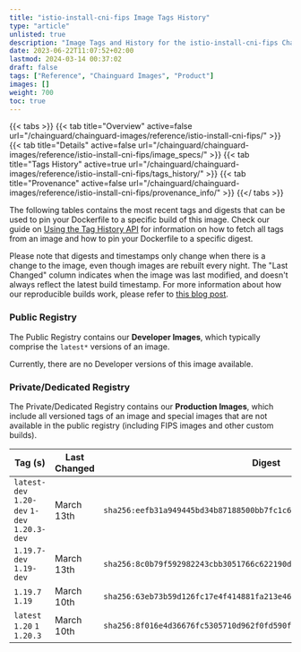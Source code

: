 ```yaml
---
title: "istio-install-cni-fips Image Tags History"
type: "article"
unlisted: true
description: "Image Tags and History for the istio-install-cni-fips Chainguard Image"
date: 2023-06-22T11:07:52+02:00
lastmod: 2024-03-14 00:37:02
draft: false
tags: ["Reference", "Chainguard Images", "Product"]
images: []
weight: 700
toc: true
---
```


{{< tabs >}}
{{< tab title="Overview" active=false url="/chainguard/chainguard-images/reference/istio-install-cni-fips/" >}}
{{< tab title="Details" active=false url="/chainguard/chainguard-images/reference/istio-install-cni-fips/image_specs/" >}}
{{< tab title="Tags History" active=true url="/chainguard/chainguard-images/reference/istio-install-cni-fips/tags_history/" >}}
{{< tab title="Provenance" active=false url="/chainguard/chainguard-images/reference/istio-install-cni-fips/provenance_info/" >}}
{{</ tabs >}}

The following tables contains the most recent tags and digests that can be used to pin your Dockerfile to a specific build of this image. Check our guide on [Using the Tag History API](/chainguard/chainguard-images/using-the-tag-history-api/) for information on how to fetch all tags from an image and how to pin your Dockerfile to a specific digest.

Please note that digests and timestamps only change when there is a change to the image, even though images are rebuilt every night. The "Last Changed" column indicates when the image was last modified, and doesn't always reflect the latest build timestamp. For more information about how our reproducible builds work, please refer to [this blog post](https://www.chainguard.dev/unchained/reproducing-chainguards-reproducible-image-builds).

### Public Registry
The Public Registry contains our **Developer Images**, which typically comprise the `latest*` versions of an image.

Currently, there are no Developer versions of this image available.

### Private/Dedicated Registry
The Private/Dedicated Registry contains our **Production Images**, which include all versioned tags of an image and special images that are not available in the public registry (including FIPS images and other custom builds).

| Tag (s)                                       | Last Changed | Digest                                                                    |
|-----------------------------------------------|--------------|---------------------------------------------------------------------------|
|  `latest-dev` `1.20-dev` `1-dev` `1.20.3-dev` | March 13th   | `sha256:eefb31a949445bd34b87188500bb7fc1c6374b14cb0738150ab6713c8e684b95` |
|  `1.19.7-dev` `1.19-dev`                      | March 13th   | `sha256:8c0b79f592982243cbb3051766c622190d217334b455a2007704c492ef4d34cc` |
|  `1.19.7` `1.19`                              | March 10th   | `sha256:63eb73b59d126fc17e4f414881fa213e46e498288d6c2b89f86d1670add4b286` |
|  `latest` `1.20` `1` `1.20.3`                 | March 10th   | `sha256:8f016e4d36676fc5305710d962f0fd590fe1fab2a81e7d9bb2786c77e716a819` |


